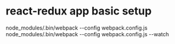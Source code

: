 # react-redux app basic setup

node_modules/.bin/webpack --config webpack.config.js
node_modules/.bin/webpack --config webpack.config.js --watch